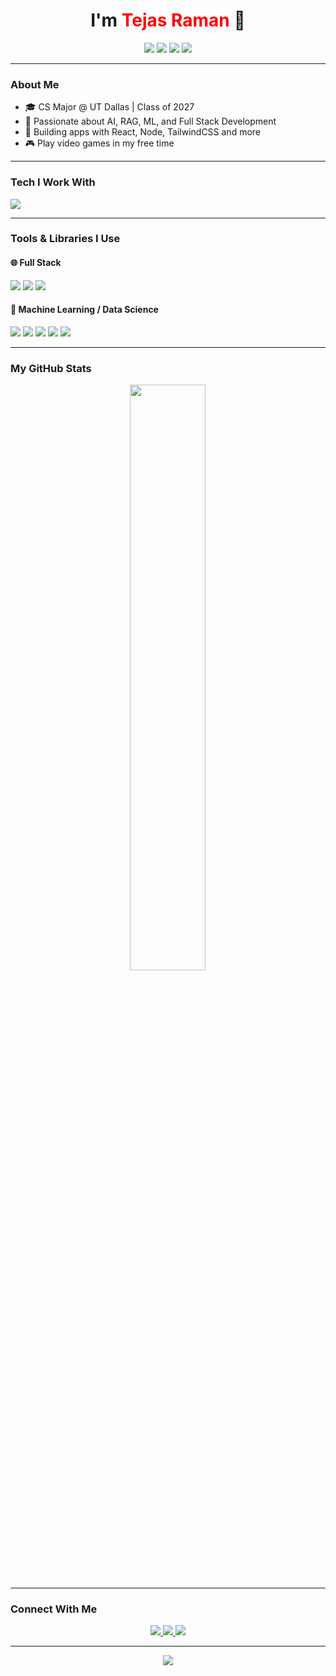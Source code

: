 <h1 align="center">I'm <span style="color:red;">Tejas Raman</span> 👋</h1>

<p align="center">
  <img src="https://img.shields.io/badge/Code-C++-red?style=for-the-badge&logo=cpp" />
  <img src="https://img.shields.io/badge/Code-C%23-red?style=for-the-badge&logo=csharp" />
  <img src="https://img.shields.io/badge/Code-Java-red?style=for-the-badge&logo=java" />
  <img src="https://img.shields.io/badge/Code-Python-red?style=for-the-badge&logo=python" />
</p>

---

### About Me

- 🎓 CS Major @ UT Dallas | Class of 2027
- 🧠 Passionate about AI, RAG, ML, and Full Stack Development  
- 🔨 Building apps with React, Node, TailwindCSS and more 
- 🎮 Play video games in my free time

---

### Tech I Work With

<img src="https://skillicons.dev/icons?i=js,ts,tailwindcss,react,nextjs,nodejs,express,mongodb,python,java,cpp,git,figma,vscode&theme=light" />

---

### Tools & Libraries I Use

#### 🌐 Full Stack
<p>
  <img src="https://img.shields.io/badge/Node.js-blue?style=for-the-badge&logo=node.js&logoColor=white" />
  <img src="https://img.shields.io/badge/Express.js-blue?style=for-the-badge&logo=express&logoColor=white" />
  <img src="https://img.shields.io/badge/React-blue?style=for-the-badge&logo=react&logoColor=white" />
</p>

#### 🤖 Machine Learning / Data Science
<p>
  <img src="https://img.shields.io/badge/Scikit--Learn-red?style=for-the-badge&logo=scikit-learn&logoColor=white" />
  <img src="https://img.shields.io/badge/TensorFlow-red?style=for-the-badge&logo=tensorflow&logoColor=white" />
  <img src="https://img.shields.io/badge/Pandas-red?style=for-the-badge&logo=pandas&logoColor=white" />
  <img src="https://img.shields.io/badge/NumPy-red?style=for-the-badge&logo=numpy&logoColor=white" />
  <img src="https://img.shields.io/badge/Matplotlib-red?style=for-the-badge&logo=python&logoColor=white" />
</p>

---

### My GitHub Stats

<p align="center">
  <img src="https://github-readme-stats.vercel.app/api?username=traman2&show_icons=true&theme=radical&icon_color=ff0000" width="49%" />
</p>

---

### Connect With Me

<p align="center">
  <a href="https://www.linkedin.com/in/tejas-raman-1a892b255/" target="_blank">
    <img src="https://img.shields.io/badge/LinkedIn-red?style=for-the-badge&logo=linkedin&logoColor=white" />
  </a>
  <a href="mailto:tejassraman@example.com">
    <img src="https://img.shields.io/badge/Email-red?style=for-the-badge&logo=gmail&logoColor=white" />
  </a>
  <a href="https://tejasraman.com" target="_blank">
    <img src="https://img.shields.io/badge/Portfolio-red?style=for-the-badge&logo=firefox&logoColor=white" />
  </a>
</p>

---

<p align="center">
  <img src="https://capsule-render.vercel.app/api?type=waving&color=ff0000&height=120&section=footer&text=Learn%20Code%20Create!&fontColor=ffffff&fontSize=24" />
</p>
